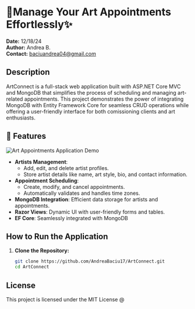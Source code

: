 # 🎨Manage Your Art Appointments Effortlessly✨

**Date:** 12/18/24  
**Author:** Andrea B.  
**Contact:** baciuandrea04@gmail.com  

## Description
ArtConnect is a full-stack web application built with ASP.NET Core MVC and MongoDB that simplifies the process of scheduling and managing art-related appointments. This project demonstrates the power of integrating MongoDB with Entity Framework Core for seamless CRUD operations while offering a user-friendly interface for both comissioning clients and art enthusiasts.

## 🚀 Features
![Art Appointments Application Demo](https://github.com/user-attachments/assets/9db6ed1d-2fc9-4d13-b855-8940b6336f8e)
- **Artists Management**:
  - Add, edit, and delete artist profiles.
  - Store artist details like name, art style, bio, and contact information.
- **Appointment Scheduling**:
  - Create, modify, and cancel appointments.
  - Automatically validates and handles time zones.
- **MongoDB Integration**: Efficient data storage for artists and appointments.
- **Razor Views**: Dynamic UI with user-friendly forms and tables.
- **EF Core**: Seamlessly integrated with MongoDB

## How to Run the Application
1. **Clone the Repository:**
   ```bash
   git clone https://github.com/AndreaBaciu17/ArtConnect.git
   cd ArtConnect


## License
This project is licensed under the MIT License @
